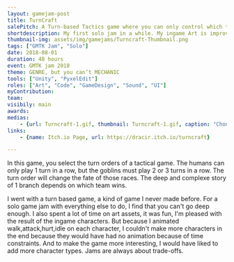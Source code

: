 ```yaml
---
layout: gamejam-post
title: TurnCraft
salePitch: A Turn-based Tactics game where you can only control which team plays when.
shortdescription: My first solo jam in a while. My ingame Art is improving.
thumbnail-img: assets/img/gamejams/Turncraft-Thumbnail.png
tags: ["GMTK Jam", "Solo"]
date: 2018-08-01
duration: 48 hours
event: GMTK jam 2018
theme: GENRE, but you can’t MECHANIC
tools: ["Unity", "PyxelEdit"]
roles: ["Art", "Code", "GameDesign", "Sound", "UI"]
myContribution: 
team: 
visibily: main
awards: 
medias: 
    - {url: Turncraft-1.gif, thumbnail: Turncraft-1.gif, caption: "Choosing turns and making it run."}
links: 
    - {name: Itch.io Page, url: https://dracir.itch.io/turncraft}

---
```

In this game, you select the turn orders of a tactical game. The humans can only play 1 turn in a row, but the goblins must play 2 or 3 turns in a row. The turn order will change the fate of those races. The deep and complexe story of 1 branch depends on which team wins.

I went with a turn based game, a kind of game I never made before. For a solo game jam with everything else to do, I find that you can't go deep enough. I also spent a lot of time on art assets, it was fun, I'm pleased with the result of the ingame characters. But because I animated walk,attack,hurt,idle on each character, I couldn't make more characters in the end because they would have had no animation because of time constraints. And to make the game more interesting, I would have liked to add more character types. Jams are always about trade-offs.